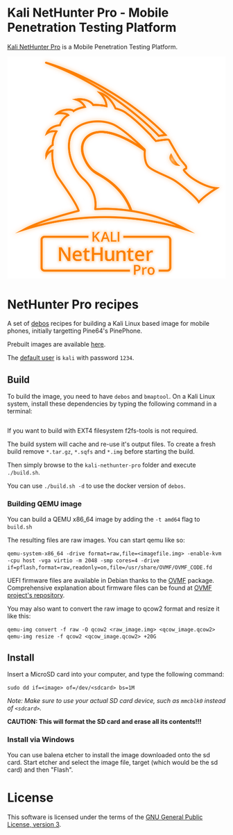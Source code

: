 # Kali NetHunter Pro - Mobile Penetration Testing Platform

[Kali NetHunter Pro](](https://www.kali.org/get-kali/#kali-mobile)) is a Mobile Penetration Testing Platform.

[![Kali NetHunter Pro Logo](./pictures/kali-nethunterpro-logo-dragon-orange-transparent.png)](./pictures/kali-nethunterpro-logo-dragon-orange-transparent.png)

# NetHunter Pro recipes

A set of [debos](https://github.com/go-debos/debos) recipes for building a Kali Linux based image for mobile phones, initially targetting Pine64's PinePhone.

Prebuilt images are available [here](https://www.kali.org/get-kali/#kali-mobile).

The [default user](https://www.kali.org/docs/introduction/default-credentials/) is `kali` with password `1234`.

## Build

To build the image, you need to have `debos` and `bmaptool`. On a Kali Linux system, install these dependencies by typing the following command in a terminal:

```console
```

If you want to build with EXT4 filesystem f2fs-tools is not required.

The build system will cache and re-use it's output files.
To create a fresh build remove `*.tar.gz`, `*.sqfs` and `*.img` before starting the build.

Then simply browse to the `kali-nethunter-pro` folder and execute `./build.sh`.

You can use `./build.sh -d` to use the docker version of `debos`.

### Building QEMU image

You can build a QEMU x86_64 image by adding the `-t amd64` flag to `build.sh`

The resulting files are raw images. You can start qemu like so:

```
qemu-system-x86_64 -drive format=raw,file=<imagefile.img> -enable-kvm -cpu host -vga virtio -m 2048 -smp cores=4 -drive if=pflash,format=raw,readonly=on,file=/usr/share/OVMF/OVMF_CODE.fd
```
UEFI firmware files are available in Debian thanks to the [OVMF](https://packages.debian.org/sid/all/ovmf/filelist) package. Comprehensive explanation about firmware files can be found at [OVMF project's repository](https://github.com/tianocore/edk2/tree/master/OvmfPkg).

You may also want to convert the raw image to qcow2 format and resize it like this:

```console
qemu-img convert -f raw -O qcow2 <raw_image.img> <qcow_image.qcow2>
qemu-img resize -f qcow2 <qcow_image.qcow2> +20G
```

## Install

Insert a MicroSD card into your computer, and type the following command:

```
sudo dd if=<image> of=/dev/<sdcard> bs=1M
```

*Note: Make sure to use your actual SD card device, such as `mmcblk0` instead of
`<sdcard>`.*

**CAUTION: This will format the SD card and erase all its contents!!!**

### Install via Windows 

You can use balena etcher to install the image downloaded onto the sd card. Start etcher and select the image file, target (which would be the sd card) and then "Flash". 

# License

This software is licensed under the terms of the [GNU General Public License, version 3](https://www.kali.org/docs/policy/kali-linux-open-source-policy/).
